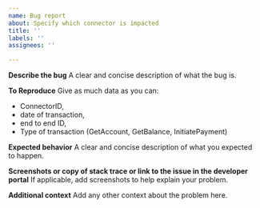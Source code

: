 ```yaml
---
name: Bug report
about: Specify which connector is impacted
title: ''
labels: ''
assignees: ''

---
```


**Describe the bug**
A clear and concise description of what the bug is.

**To Reproduce**
Give as much data as you can:
- ConnectorID, 
- date of transaction,
- end to end ID,
- Type of transaction (GetAccount, GetBalance, InitiatePayment)

**Expected behavior**
A clear and concise description of what you expected to happen.

**Screenshots or copy of stack trace or link to the issue in the developer portal**
If applicable, add screenshots to help explain your problem.

**Additional context**
Add any other context about the problem here.
